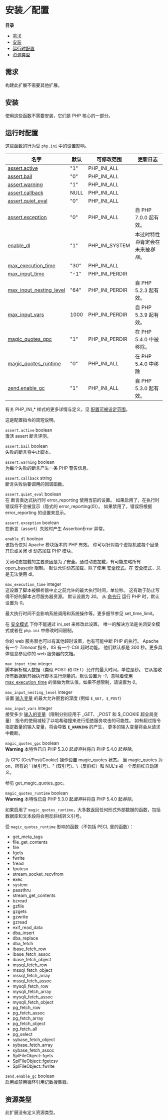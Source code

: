 安装／配置
==========

**目录**

-   [需求](/info/setup.html#需求)
-   [安装](/info/setup.html#安装)
-   [运行时配置](/info/setup.html#运行时配置)
-   [资源类型](/info/setup.html#资源类型)

需求
----

构建此扩展不需要其他扩展。

安装
----

使用这些函数不需要安装，它们是 PHP 核心的一部分。

运行时配置
----------

这些函数的行为受 `php.ini` 中的设置影响。

| 名字                                                                 | 默认 | 可修改范围       | 更新日志                             |
|----------------------------------------------------------------------|------|------------------|--------------------------------------|
| <a href="/info/setup.html#" class="link">assert.active</a>           | "1"  | PHP\_INI\_ALL    |                                      |
| <a href="/info/setup.html#" class="link">assert.bail</a>             | "0"  | PHP\_INI\_ALL    |                                      |
| <a href="/info/setup.html#" class="link">assert.warning</a>          | "1"  | PHP\_INI\_ALL    |                                      |
| <a href="/info/setup.html#" class="link">assert.callback</a>         | NULL | PHP\_INI\_ALL    |                                      |
| <a href="/info/setup.html#" class="link">assert.quiet_eval</a>       | "0"  | PHP\_INI\_ALL    |                                      |
| <a href="/info/setup.html#" class="link">assert.exception</a>        | "0"  | PHP\_INI\_ALL    | 自 PHP 7.0.0 起有效。                |
| <a href="/info/setup.html#" class="link">enable_dl</a>               | "1"  | PHP\_INI\_SYSTEM | 本过时特性*将*肯定会在未来被*移除*。 |
| <a href="/info/setup.html#" class="link">max_execution_time</a>      | "30" | PHP\_INI\_ALL    |                                      |
| <a href="/info/setup.html#" class="link">max_input_time</a>          | "-1" | PHP\_INI\_PERDIR |                                      |
| <a href="/info/setup.html#" class="link">max_input_nesting_level</a> | "64" | PHP\_INI\_PERDIR | 自 PHP 5.2.3 起有效。                |
| <a href="/info/setup.html#" class="link">max_input_vars</a>          | 1000 | PHP\_INI\_PERDIR | 自 PHP 5.3.9 起有效。                |
| <a href="/info/setup.html#" class="link">magic_quotes_gpc</a>        | "1"  | PHP\_INI\_PERDIR | 在 PHP 5.4.0 中被移除。              |
| <a href="/info/setup.html#" class="link">magic_quotes_runtime</a>    | "0"  | PHP\_INI\_ALL    | 在 PHP 5.4.0 中移除                  |
| <a href="/info/setup.html#" class="link">zend.enable_gc</a>          | "1"  | PHP\_INI\_ALL    | 自 PHP 5.3.0 起有效。                |

有关 PHP\_INI\_\* 样式的更多详情与定义，见
<a href="/configuration/changes/modes.html" class="xref">配置可被设定范围</a>。

这是配置指令的简短说明。

`assert.active` <span class="type">boolean</span>  
激活 <span class="function">assert</span> 断言评测。

`assert.bail` <span class="type">boolean</span>  
失败的断言将中止脚本。

`assert.warning` <span class="type">boolean</span>  
为每个失败的断言产生一条 PHP 警告信息。

`assert.callback` <span class="type">string</span>  
断言失败后要调用的回调函数。

`assert.quiet_eval` <span class="type">boolean</span>  
在 断言表达式执行时 <span class="function">error\_reporting</span>
使用当前的设置。 如果启用了，在执行时错误将不会被显示（隐式的
error\_reporting(0)）。 如果禁用了，错误将根据 <span
class="function">error\_reporting</span> 的设置来显示。

`assert.exception` <span class="type">boolean</span>  
在断言（assert）失败时产生 <span class="classname">AssertionError</span>
异常。

`enable_dl` <span class="type">boolean</span>  
该指令仅对 Apache 模块版本的 PHP 有效。
你可以针对每个虚拟机或每个目录开启或关闭 <span
class="function">dl</span> 动态加载 PHP 模块。

关闭动态加载的主要原因是为了安全。通过动态加载，有可能忽略所有
<a href="/ini/core.html#ini.open-basedir" class="link">open_basedir</a>
限制。 默认允许动态加载，除了使用
<a href="/ini/sect/safe-mode.html#ini.safe-mode" class="link">安全模式</a>。在
<a href="/ini/sect/safe-mode.html#ini.safe-mode" class="link">安全模式</a>，总是无法使用
<span class="function">dl</span>。

`max_execution_time` <span class="type">integer</span>  
这设置了脚本被解析器中止之前允许的最大执行时间，单位秒。
这有助于防止写得不好的脚本占尽服务器资源。 默认设置为 *30*。 从
<a href="/features/commandline.html" class="link">命令行</a> 运行 PHP
时，默认设置为 *0*。

最大执行时间不会影响系统调用和系统操作等。更多细节参见 <span
class="function">set\_time\_limit</span>。

在
<a href="/ini/sect/safe-mode.html#ini.safe-mode" class="link">安全模式</a>
下你不能通过 <span class="function">ini\_set</span> 来修改此设置。
唯一的解决方法是关闭安全模式或者在 `php.ini` 中修改时间限制。

你的 web 服务器也可以有其他超时设置，也有可能中断 PHP 的执行。 Apache
有一个 *Timeout* 指令，IIS 有一个 CGI 超时功能。 他们默认都是 300
秒。更多具体信息参见你的 web 服务器的文档。

`max_input_time` <span class="type">integer</span>  
脚本解析输入数据（类似 POST 和 GET）允许的最大时间，单位是秒。
它从接收所有数据到开始执行脚本进行测量的。默认设置为 *-1*，意味着使用
<a href="/info/setup.html#" class="link">max_execution_time</a>
的值做为默认值，如果不想限制，请设置为 *0*。

`max_input_nesting_level` <span class="type">integer</span>  
设置
<a href="/language/variables/external.html" class="link">输入变量</a>
的最大允许嵌套的深度 (例如 `$_GET`，`$_POST`)

`max_input_vars` <span class="type">integer</span>  
接受多少
<a href="/language/variables/external.html" class="link">输入的变量</a>（限制分别应用于
$\_GET、$\_POST 和 $\_COOKIE 超全局变量）
指令的使用减轻了以哈希碰撞来进行拒绝服务攻击的可能性。
如有超过指令指定数量的输入变量，将会导致 **`E_WARNING`** 的产生，
更多的输入变量将会从请求中截断。

`magic_quotes_gpc` <span class="type">boolean</span>  
**Warning**
本特性已自 PHP 5.3.0 起*废弃*并将自 PHP 5.4.0 起*移除*。

为 GPC (Get/Post/Cookie) 操作设置 magic\_quotes 状态。 当 magic\_quotes
为 on，所有的 ' (单引号)、" (双引号)、\\（反斜杠）和 NUL's
被一个反斜杠自动转义。

参见 <span class="function">get\_magic\_quotes\_gpc</span>。

`magic_quotes_runtime` <span class="type">boolean</span>  
**Warning**
本特性已自 PHP 5.3.0 起*废弃*并将自 PHP 5.4.0 起*移除*。

如果启用了
`magic_quotes_runtime`，大多数返回任何形式外部数据的函数，包括数据库和文本段将会用反斜线转义引号。

受 `magic_quotes_runtime` 影响的函数（不包括 PECL 里的函数）：

-   <span class="function">get\_meta\_tags</span>
-   <span class="function">file\_get\_contents</span>
-   <span class="function">file</span>
-   <span class="function">fgets</span>
-   <span class="function">fwrite</span>
-   <span class="function">fread</span>
-   <span class="function">fputcsv</span>
-   <span class="function">stream\_socket\_recvfrom</span>
-   <span class="function">exec</span>
-   <span class="function">system</span>
-   <span class="function">passthru</span>
-   <span class="function">stream\_get\_contents</span>
-   <span class="function">bzread</span>
-   <span class="function">gzfile</span>
-   <span class="function">gzgets</span>
-   <span class="function">gzwrite</span>
-   <span class="function">gzread</span>
-   <span class="function">exif\_read\_data</span>
-   <span class="function">dba\_insert</span>
-   <span class="function">dba\_replace</span>
-   <span class="function">dba\_fetch</span>
-   <span class="function">ibase\_fetch\_row</span>
-   <span class="function">ibase\_fetch\_assoc</span>
-   <span class="function">ibase\_fetch\_object</span>
-   <span class="function">mssql\_fetch\_row</span>
-   <span class="function">mssql\_fetch\_object</span>
-   <span class="function">mssql\_fetch\_array</span>
-   <span class="function">mssql\_fetch\_assoc</span>
-   <span class="function">mysqli\_fetch\_row</span>
-   <span class="function">mysqli\_fetch\_array</span>
-   <span class="function">mysqli\_fetch\_assoc</span>
-   <span class="function">mysqli\_fetch\_object</span>
-   <span class="function">pg\_fetch\_row</span>
-   <span class="function">pg\_fetch\_assoc</span>
-   <span class="function">pg\_fetch\_array</span>
-   <span class="function">pg\_fetch\_object</span>
-   <span class="function">pg\_fetch\_all</span>
-   <span class="function">pg\_select</span>
-   <span class="function">sybase\_fetch\_object</span>
-   <span class="function">sybase\_fetch\_array</span>
-   <span class="function">sybase\_fetch\_assoc</span>
-   <span class="function">SplFileObject::fgets</span>
-   <span class="function">SplFileObject::fgetcsv</span>
-   <span class="function">SplFileObject::fwrite</span>

`zend.enable_gc` <span class="type">boolean</span>  
启用或禁用循环引用记数搜集器。

资源类型
--------

此扩展没有定义资源类型。
